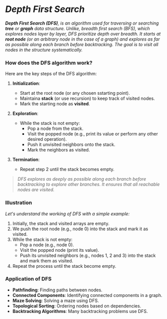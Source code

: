 # _Depth First Search_

_**Depth First Search (DFS)**, is an algorithm used for traversing or searching **tree** or **graph** data structure. Unlike, breadth first search (BFS), which explores nodes layer by layer, DFS prioritize depth over breadth. It starts at **root node** (or an arbitrary node in the case of a graph) and explores as far as possible along each branch before backtracking. The goal is to visit all nodes in the structure systematically._

### How does the DFS algorithm work?
Here are the key steps of the DFS algorithm:
1. **Initialization**:
    - Start at the root node (or any chosen sstarting point).
    - Maintaina **stack** (or use recursion) to keep track of visited nodes.
    - Mark the starting node as **visited**.
  
2. **Exploration**:
    - While the stack is not empty:
        - Pop a node from the stack.
        - Visit the popped node (e.g., print its value or perform any other desired operation).
        - Push it unvisited neighbors onto the stack.
        - Mark the neighbors as visited.
     
3. **Termination**:
    - Repeat step 2 until the stack becomes empty.
  
> _DFS explores as deeply as possible along each branch before backtracking to explore other branches. It ensures that all reachable nodes are visited._

### Illustration
_Let's understand the working of DFS with a simple example:_
1. Initially, the stack and visited arrays are empty.
2. We push the root node (e.g., node 0) into the stack and mark it as visited.
3. While the stack is not empty:
    - Pop a node (e.g., node 0).
    - Visit the popped node (print its value).
    - Push its unvisited neighbors (e.g., nodes 1, 2 and 3) into the stack and mark them as visited.
4. Repeat the process until the stack become empty.

### Application of DFS
- **Pathfinding**: Finding paths between nodes.
- **Connected Components**: Identifying connected components in a graph.
- **Maze Solving**: Solving a maze using DFS.
- **Topological Sorting**: Ordering nodes based on dependencies.
- **Backtracking Algorithms**: Many backtracking problems use DFS.
